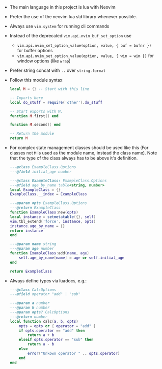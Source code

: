 - The main language in this project is lua with Neovim
- Prefer the use of the neovim lua std library whenever possible.
- Always use `vim.system` for running cli commands
- Instead of the deprecated `vim.api.nvim_buf_set_option` use
  - `vim.api.nvim_set_option_value(option, value, { buf = bufnr })` for buffer options
  - `vim.api.nvim_set_option_value(option, value, { win = win })` for window options (like `wrap`)
- Prefer string concat with `..` over `string.format`
- Follow this module syntax

  ```lua my_module.lua
  local M = {} -- Start with this line

  -- Imports here
  local do_stuff = require('other').do_stuff

  -- Start exports with M.
  function M.first() end

  function M.second() end

  -- Return the module
  return M
  ```

- For complex state management classes should be used like this (For classes not `M` is used as the module name, instead the class name). Note that the type of the class always has to be above it's definition.

  ```lua example_class.lua
  ---@class ExampleClass.Options
  ---@field initial_age number

  ---@class ExampleClass: ExampleClass.Options
  ---@field age_by_name table<string, number>
  local ExampleClass = {}
  ExampleClass.__index = ExampleClass

  ---@param opts ExampleClass.Options
  ---@return ExampleClass
  function ExampleClass:new(opts)
  local instance = setmetatable({}, self)
  vim.tbl_extend('force', instance, opts)
  instance.age_by_name = {}
  return instance
  end

  ---@param name string
  ---@param age number
  function ExampleClass:add(name, age)
      self.age_by_name[name] = age or self.initial_age
  end

  return ExampleClass
  ```

- Always define types via luadocs, e.g.:

  ```lua example.lua
  ---@class CalcOptions
  ---@field operator "add" | "sub"

  ---@param a number
  ---@param b number
  ---@param opts? CalcOptions
  ---@return number
  local function calc(a, b, opts)
      opts = opts or { operator = "add" }
      if opts.operator == "add" then
          return a + b
      elseif opts.operator == "sub" then
          return a - b
      else
          error("Unkown operator " .. opts.operator)
      end
  end
  ```
